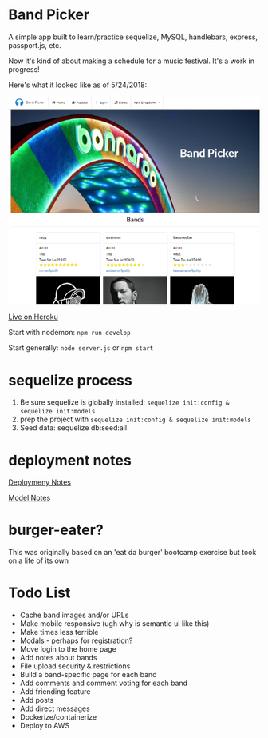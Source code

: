 # Band Picker

A simple app built to learn/practice sequelize, MySQL, handlebars, express, passport.js, etc.

Now it's kind of about making a schedule for a music festival. It's a work in progress!

Here's what it looked like as of 5/24/2018:

![5/24/2018 homepage](screenshots/5242018homepage.png)

[Live on Heroku](https://burger-eater-eqmvii.herokuapp.com)

Start with nodemon: `npm run develop`

Start generally: `node server.js` or `npm start`

# sequelize process

1. Be sure sequelize is globally installed: `sequelize init:config & sequelize init:models`
2. prep the project with `sequelize init:config & sequelize init:models`
3. Seed data: sequelize db:seed:all

# deployment notes

[Deploymeny Notes](deploymentNotes.md)

[Model Notes](modelNotes.md)
# burger-eater?

This was originally based on an 'eat da burger' bootcamp exercise but took on a life of its own

# Todo List

* Cache band images and/or URLs
* Make mobile responsive (ugh why is semantic ui like this)
* Make times less terrible
* Modals - perhaps for registration?
* Move login to the home page
* Add notes about bands
* File upload security & restrictions
* Build a band-specific page for each band
* Add comments and comment voting for each band
* Add friending feature
* Add posts
* Add direct messages
* Dockerize/containerize
* Deploy to AWS
